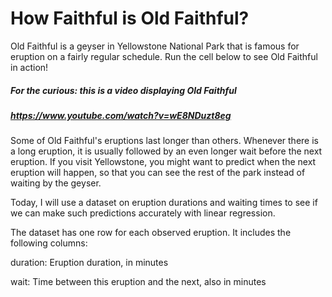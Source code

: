 # How Faithful is Old Faithful?

Old Faithful is a geyser in Yellowstone National Park that is famous for eruption on a fairly regular schedule. Run the cell below to see Old Faithful in action!

##### For the curious: this is a video displaying Old Faithful
##### https://www.youtube.com/watch?v=wE8NDuzt8eg

Some of Old Faithful's eruptions last longer than others. Whenever there is a long eruption, it is usually followed by an even longer wait before the next eruption. If you visit Yellowstone, you might want to predict when the next eruption will happen, so that you can see the rest of the park instead of waiting by the geyser.

Today, I will use a dataset on eruption durations and waiting times to see if we can make such predictions accurately with linear regression.

The dataset has one row for each observed eruption. It includes the following columns:

duration: Eruption duration, in minutes

wait: Time between this eruption and the next, also in minutes
